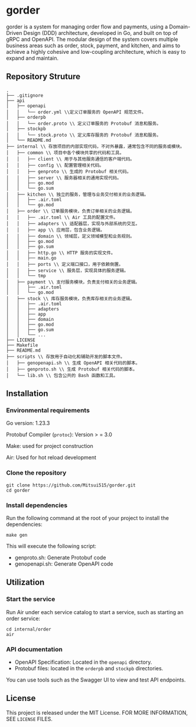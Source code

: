 # gorder

gorder is a system for managing order flow and payments, using a Domain-Driven Design (DDD) architecture, developed in Go, and built on top of gRPC and OpenAPI. The modular design of the system covers multiple business areas such as order, stock, payment, and kitchen, and aims to achieve a highly cohesive and low-coupling architecture, which is easy to expand and maintain.

## Repository Struture

```shell
.
├── .gitignore
├── api
│   ├── openapi
│   │   └── order.yml \\定义订单服务的 OpenAPI 规范文件。
│   ├── orderpb
│   │   └── order.proto \\ 定义订单服务的 Protobuf 消息和服务。
│   ├── stockpb
│   │   └── stock.proto \\ 定义库存服务的 Protobuf 消息和服务。
│   └── README.md
├── internal \\ 存放项目的内部实现代码，不对外暴露，通常包含不同的服务或模块。
│   ├── common \\ 项目中各个模块共享的代码和工具。
│   │   ├── client \\ 用于与其他服务通信的客户端代码。
│   │   ├── config \\ 配置管理相关代码。
│   │   ├── genproto \\ 生成的 Protobuf 相关代码。
│   │   ├── server \\ 服务器相关的通用实现代码。
│   │   ├── go.mod
│   │   └── go.sum
│   ├── kitchen \\ 独立的服务，管理与业务交付相关的业务逻辑。
│   │   ├── .air.toml
│   │   └── go.mod
│   ├── order \\ 订单服务模块，负责订单相关的业务逻辑。
│   │   ├── .air.toml \\ Air 工具的配置文件。
│   │   ├── adapters \\ 适配器层，实现与外部系统的交互。
│   │   ├── app \\ 应用层，包含业务逻辑。
│   │   ├── domain \\ 领域层，定义领域模型和业务规则。
│   │   ├── go.mod
│   │   ├── go.sum
│   │   ├── http.go \\ HTTP 服务的实现文件。
│   │   ├── main.go
│   │   ├── ports \\ 定义端口接口，用于依赖倒置。
│   │   ├── service \\ 服务层，实现具体的服务逻辑。
│   │   └── tmp
│   ├── payment \\ 支付服务模块，负责支付相关的业务逻辑。
│   │   ├── .air.toml
│   │   └── go.mod
│   ├── stock \\ 库存服务模块，负责库存相关的业务逻辑。
│   │   ├── .air.toml
│   │   ├── adapters
│   │   ├── app
│   │   ├── domain
│   │   ├── go.mod
│   │   ├── go.sum
│   │   └── ...
├── LICENSE
├── Makefile
├── README.md
├── scripts \\ 存放用于自动化和辅助开发的脚本文件。
│   ├── genopenapi.sh \\ 生成 OpenAPI 相关代码的脚本。
│   ├── genproto.sh \\ 生成 Protobuf 相关代码的脚本。
│   └── lib.sh \\ 包含公共的 Bash 函数和工具。
```

## Installation

### Environmental requirements

Go version: 1.23.3

Protobuf Compiler (`protoc`): Version > = 3.0

Make: used for project construction

Air: Used for hot reload development

### Clone the repository

```shell
git clone https://github.com/Mitsui515/gorder.git
cd gorder
```

### Install dependencies

Run the following command at the root of your project to install the dependencies:

```shell
make gen
```

This will execute the following script:

- genproto.sh: Generate Protobuf code
- genopenapi.sh: Generate OpenAPI code

## Utilization

### Start the service

Run Air under each service catalog to start a service, such as starting an order service:

```shell
cd internal/order
air
```

### API documentation

- OpenAPI Specification: Located in the `openapi` directory.
- Protobuf files: located in the `orderpb` and `stockpb` directories.

You can use tools such as the Swagger UI to view and test API endpoints.

## License

This project is released under the MIT License. FOR MORE INFORMATION, SEE `LICENSE` FILES.